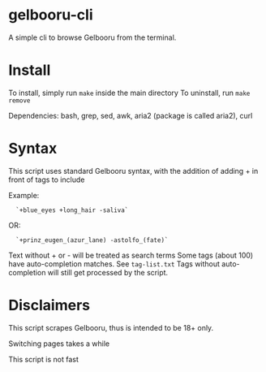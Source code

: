 # gelbooru-cli
A simple cli to browse Gelbooru from the terminal. 

# Install

To install, simply run `make` inside the main directory
To uninstall, run `make remove`


Dependencies: bash, grep, sed, awk, aria2 (package is called aria2), curl


# Syntax
This script uses standard Gelbooru syntax, with the addition of adding + in front of tags to include





Example:
      
      
      `+blue_eyes +long_hair -saliva`


   OR:


      `+prinz_eugen_(azur_lane) -astolfo_(fate)`




Text without + or - will be treated as search terms
Some tags (about 100) have auto-completion matches. See `tag-list.txt`
Tags without auto-completion will still get processed by the script.

# Disclaimers
This script scrapes Gelbooru, thus is intended to be 18+ only.

Switching pages takes a while

This script is not fast



